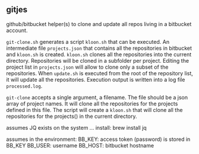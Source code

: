 ## gitjes

github/bitbucket helper(s) to clone and update all repos living in a bitbucket account.

`git-clone.sh` generates a script `kloon.sh` that can be executed. An intermediate file `projects.json` that contains all the repositories in bitbucket and `kloon.sh` is created. `kloon.sh` clones all the repositories into the current directory. Repositories will be cloned in a subfolder per project. Editing the project list in `projects.json` will allow to clone only a subset of the repositories. When `update.sh` is executed from the root of the repository list, it will update all the repositories. Execution output is written into a log file `processed.log`.

`git-clone` accepts a single argument, a filename. The file should be a json array of project names. It will clone all the
repositories for the projects defined in this file. The script will create a `kloon.sh` that will clone all the repositories for the projects() in the current directory. 

assumes JQ exists on the system ...
install: brew install jq

assumes in the environment:
BB_KEY:    access token (password) is stored in BB_KEY
BB_USER:   username
BB_HOST:   bitbucket hostname

